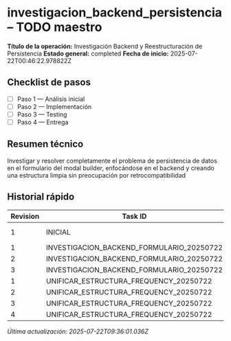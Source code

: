 # investigacion_backend_persistencia – TODO maestro

**Título de la operación:** Investigación Backend y Reestructuración de Persistencia
**Estado general:** completed
**Fecha de inicio:** 2025-07-22T00:46:22.978822Z

## Checklist de pasos
- [ ] Paso 1 — Análisis inicial
- [ ] Paso 2 — Implementación
- [ ] Paso 3 — Testing
- [ ] Paso 4 — Entrega

## Resumen técnico
Investigar y resolver completamente el problema de persistencia de datos en el formulario del modal builder, enfocándose en el backend y creando una estructura limpia sin preocupación por retrocompatibilidad

## Historial rápido
| Revision | Task ID | Autor | Fecha | Estado |
|----------|---------|-------|-------|--------|
| 1 | INICIAL | augment_agent | 2025-07-22T00:46:22.978822Z | pending |
| 1 | INVESTIGACION_BACKEND_FORMULARIO_20250722 | augment_agent | 2025-07-22 | doing |
| 2 | INVESTIGACION_BACKEND_FORMULARIO_20250722 | augment_agent | 2025-07-22 | doing |
| 3 | INVESTIGACION_BACKEND_FORMULARIO_20250722 | augment_agent | 2025-07-22 | done |
| 1 | UNIFICAR_ESTRUCTURA_FREQUENCY_20250722 | augment_agent | 2025-07-22 | doing |
| 2 | UNIFICAR_ESTRUCTURA_FREQUENCY_20250722 | augment_agent | 2025-07-22 | doing |
| 3 | UNIFICAR_ESTRUCTURA_FREQUENCY_20250722 | augment_agent | 2025-07-22 | doing |
| 4 | UNIFICAR_ESTRUCTURA_FREQUENCY_20250722 | augment_agent | 2025-07-22 | done |

*Última actualización: 2025-07-22T09:36:01.036Z*
